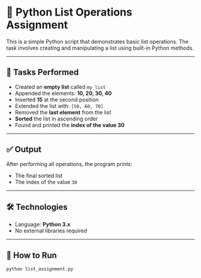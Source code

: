 # 📝 Python List Operations Assignment

This is a simple Python script that demonstrates basic list operations. The task involves creating and manipulating a list using built-in Python methods.

---

## 📌 Tasks Performed

- Created an **empty list** called `my_list`
- Appended the elements: **10, 20, 30, 40**
- Inserted **15** at the second position
- Extended the list with: `[50, 60, 70]`
- Removed the **last element** from the list
- **Sorted** the list in ascending order
- Found and printed the **index of the value 30**

---

## ✅ Output

After performing all operations, the program prints:
- The final sorted list
- The index of the value `30`

---

## 🛠 Technologies

- Language: **Python 3.x**
- No external libraries required

---

## 📂 How to Run

```bash
python list_assignment.py
